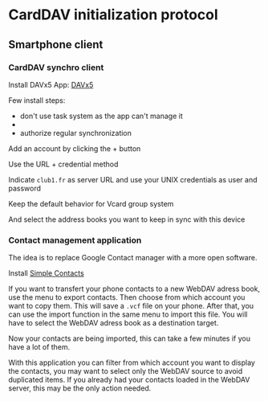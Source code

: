 CardDAV initialization protocol
===============================

Smartphone client
-----------------

### CardDAV synchro client

Install DAVx5 App: [DAVx5](https://f-droid.org/fr/packages/at.bitfire.davdroid/)

Few install steps:

- don't use task system as the app can't manage it
- 
- authorize regular synchronization

Add an account by clicking the + button

Use the URL + credential method

Indicate `club1.fr` as server URL and use your UNIX credentials as user and password

Keep the default behavior for Vcard group system

And select the address books you want to keep in sync with this device

### Contact management application

The idea is to replace Google Contact manager with a more open software.

Install [Simple Contacts](https://f-droid.org/en/packages/com.simplemobiletools.contacts.pro/)

If you want to transfert your phone contacts to a new WebDAV adress book, use the menu to export contacts. Then choose from which account you want to copy them. This will save a `.vcf` file on your phone. After that, you can use the import function in the same menu to import this file. You will have to select the WebDAV adress book as a destination target.

Now your contacts are being imported, this can take a few minutes if you have a lot of them.

With this application you can filter from which account you want to display the contacts, you may want to select only the WebDAV source to avoid duplicated items. If you already had your contacts loaded in the WebDAV server, this may be the only action needed.
